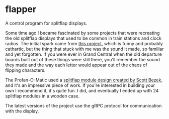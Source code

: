 # flapper

A control program for splitflap displays.

Some time ago I became fascinated by some projects that were recreating the old splitflap displays that used to be common in train stations and clock radios. The initial spark came from [this project](https://www.hackster.io/news/the-profan-o-matic-455-is-a-four-letter-split-flap-display-c5580ce94724), which is funny and probably cathartic, but the thing that stuck with me was the sound it made, so familiar and yet forgotten. If you were ever in Grand Central when the old departure boards built out of these things were still there, you'll remember the sound they made and the way each letter would appear out of the chaos of flipping characters.

The Profan-O-Matic used a [splitflap module design created by Scott Bezek](https://github.com/scottbez1/splitflap), and it's an impressive piece of work. If you're interested in building your own I recommend it, it's quite fun. I did, and eventually I ended up with 24 splitflap modules in a wooden case.

The latest versions of the project use the gRPC protocol for communication with the display.